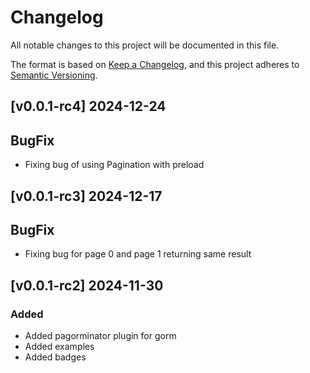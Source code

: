 # Changelog

All notable changes to this project will be documented in this file.

The format is based on [Keep a Changelog](https://keepachangelog.com/en/1.1.0/),
and this project adheres to [Semantic Versioning](https://semver.org/spec/v2.0.0.html).

## [v0.0.1-rc4] 2024-12-24

## BugFix

- Fixing bug of using Pagination with preload

## [v0.0.1-rc3] 2024-12-17

## BugFix

- Fixing bug for page 0 and page 1 returning same result

## [v0.0.1-rc2] 2024-11-30

### Added

- Added pagorminator plugin for gorm
- Added examples
- Added badges
